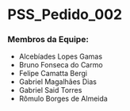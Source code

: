 # PSS_Pedido_002

### Membros da Equipe:
- Alcebíades Lopes Gamas
- Bruno Fonseca do Carmo
- Felipe Camatta Bergi
- Gabriel Magalhães Dias
- Gabriel Said Torres
- Rômulo Borges de Almeida
